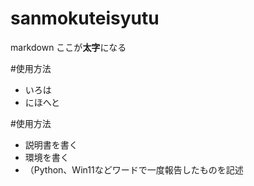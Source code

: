# sanmokuteisyutu
markdown
ここが**太字**になる

#使用方法
- いろは
- にほへと

#使用方法
- 説明書を書く
- 環境を書く
- （Python、Win11などワードで一度報告したものを記述
